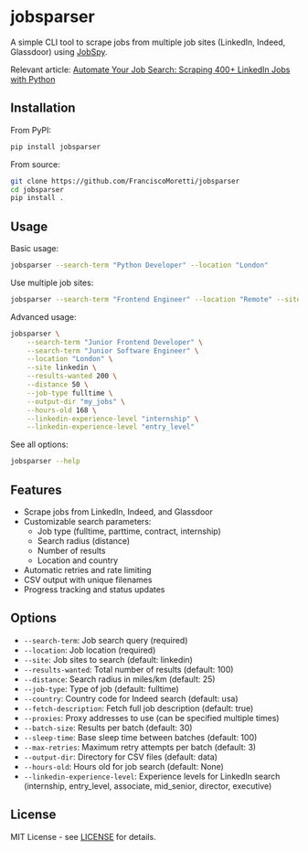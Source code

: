 # jobsparser

A simple CLI tool to scrape jobs from multiple job sites (LinkedIn, Indeed, Glassdoor) using [JobSpy](https://github.com/Bunsly/JobSpy).

Relevant article: [Automate Your Job Search: Scraping 400+ LinkedIn Jobs with Python](https://www.franciscomoretti.com/blog/automate-your-job-search)

## Installation

From PyPI:
```bash
pip install jobsparser
```

From source:
```bash
git clone https://github.com/FranciscoMoretti/jobsparser
cd jobsparser
pip install .
```

## Usage

Basic usage:
```bash
jobsparser --search-term "Python Developer" --location "London"
```

Use multiple job sites:
```bash
jobsparser --search-term "Frontend Engineer" --location "Remote" --site linkedin --site indeed
```

Advanced usage:
```bash
jobsparser \
    --search-term "Junior Frontend Developer" \
    --search-term "Junior Software Engineer" \
    --location "London" \
    --site linkedin \
    --results-wanted 200 \
    --distance 50 \
    --job-type fulltime \
    --output-dir "my_jobs" \
    --hours-old 168 \
    --linkedin-experience-level "internship" \
    --linkedin-experience-level "entry_level"
```

See all options:
```bash
jobsparser --help
```

## Features

- Scrape jobs from LinkedIn, Indeed, and Glassdoor
- Customizable search parameters:
  - Job type (fulltime, parttime, contract, internship)
  - Search radius (distance)
  - Number of results
  - Location and country
- Automatic retries and rate limiting
- CSV output with unique filenames
- Progress tracking and status updates

## Options

- `--search-term`: Job search query (required)
- `--location`: Job location (required)
- `--site`: Job sites to search (default: linkedin)
- `--results-wanted`: Total number of results (default: 100)
- `--distance`: Search radius in miles/km (default: 25)
- `--job-type`: Type of job (default: fulltime)
- `--country`: Country code for Indeed search (default: usa)
- `--fetch-description`: Fetch full job description (default: true)
- `--proxies`: Proxy addresses to use (can be specified multiple times)
- `--batch-size`: Results per batch (default: 30)
- `--sleep-time`: Base sleep time between batches (default: 100)
- `--max-retries`: Maximum retry attempts per batch (default: 3)
- `--output-dir`: Directory for CSV files (default: data)
- `--hours-old`: Hours old for job search (default: None)
- `--linkedin-experience-level`: Experience levels for LinkedIn search (internship, entry_level, associate, mid_senior, director, executive)

## License

MIT License - see [LICENSE](LICENSE) for details.
